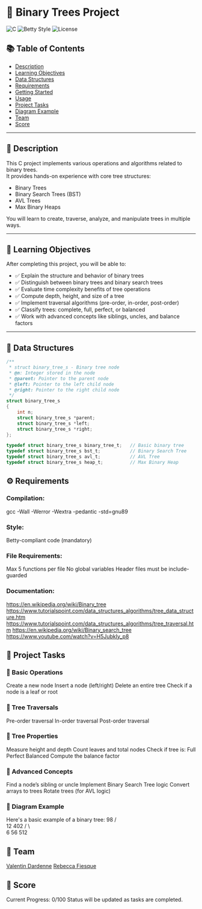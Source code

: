 # 🧠 Binary Trees Project

![C](https://img.shields.io/badge/language-C-blue)
![Betty Style](https://img.shields.io/badge/style-Betty%20compliant-yellow)
![License](https://img.shields.io/badge/license-MIT-green)

## 📚 Table of Contents

- [Description](#description)
- [Learning Objectives](#learning-objectives)
- [Data Structures](#data-structures)
- [Requirements](#requirements)
- [Getting Started](#getting-started)
- [Usage](#usage)
- [Project Tasks](#project-tasks)
- [Diagram Example](#diagram-example)
- [Team](#team)
- [Score](#score)

---

## 📝 Description

This C project implements various operations and algorithms related to binary trees.  
It provides hands-on experience with core tree structures:

- Binary Trees
- Binary Search Trees (BST)
- AVL Trees
- Max Binary Heaps

You will learn to create, traverse, analyze, and manipulate trees in multiple ways.

---

## 🎯 Learning Objectives

After completing this project, you will be able to:

- ✅ Explain the structure and behavior of binary trees
- ✅ Distinguish between binary trees and binary search trees
- ✅ Evaluate time complexity benefits of tree operations
- ✅ Compute depth, height, and size of a tree
- ✅ Implement traversal algorithms (pre-order, in-order, post-order)
- ✅ Classify trees: complete, full, perfect, or balanced
- ✅ Work with advanced concepts like siblings, uncles, and balance factors

---

## 🧱 Data Structures

```c
/**
 * struct binary_tree_s - Binary tree node
 * @n: Integer stored in the node
 * @parent: Pointer to the parent node
 * @left: Pointer to the left child node
 * @right: Pointer to the right child node
 */
struct binary_tree_s
{
    int n;
    struct binary_tree_s *parent;
    struct binary_tree_s *left;
    struct binary_tree_s *right;
};

typedef struct binary_tree_s binary_tree_t;   // Basic binary tree
typedef struct binary_tree_s bst_t;           // Binary Search Tree
typedef struct binary_tree_s avl_t;           // AVL Tree
typedef struct binary_tree_s heap_t;          // Max Binary Heap
```

## ⚙️ Requirements

### Compilation:

gcc -Wall -Werror -Wextra -pedantic -std=gnu89

### Style:

Betty-compliant code (mandatory)

### File Requirements:

Max 5 functions per file
No global variables
Header files must be include-guarded

### Documentation:

https://en.wikipedia.org/wiki/Binary_tree
https://www.tutorialspoint.com/data_structures_algorithms/tree_data_structure.htm
https://www.tutorialspoint.com/data_structures_algorithms/tree_traversal.htm
https://en.wikipedia.org/wiki/Binary_search_tree
https://www.youtube.com/watch?v=H5JubkIy_p8

## 📌 Project Tasks

### 🧩 Basic Operations

Create a new node
Insert a node (left/right)
Delete an entire tree
Check if a node is a leaf or root

### 🔁 Tree Traversals

Pre-order traversal
In-order traversal
Post-order traversal

### 📐 Tree Properties

Measure height and depth
Count leaves and total nodes
Check if tree is:
Full
Perfect
Balanced
Compute the balance factor

### 🧠 Advanced Concepts

Find a node’s sibling or uncle
Implement Binary Search Tree logic
Convert arrays to trees
Rotate trees (for AVL logic)

### 🌳 Diagram Example

Here's a basic example of a binary tree:
98
/ \
 12 402
/ \ \
 6 56 512

## 👥 Team

[Valentin Dardenne](https://github.com/ValentinDLC)
[Rebecca Fiesque](https://github.com/SG1-Rebecca)

## 🧮 Score

Current Progress: 0/100
Status will be updated as tasks are completed.
